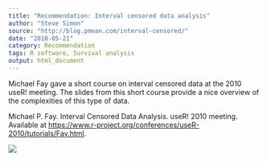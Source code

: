 ```yaml
---
title: "Recommendation: Interval censored data analysis"
author: "Steve Simon"
source: "http://blog.pmean.com/interval-censored/"
date: "2018-05-21"
category: Recommendation
tags: R software, Survival analysis
output: html_document
---
```


Michael Fay gave a short course on interval censored data at the 2010
useR! meeting. The slides from this short course provide a nice overview
of the complexities of this type of data.

<!---More--->

Michael P. Fay. Interval Censored Data Analysis. useR! 2010 meeting.
Available at
<https://www.r-project.org/conferences/useR-2010/tutorials/Fay.html>.

![](../../../web/images/18/interval-censored01.png)




